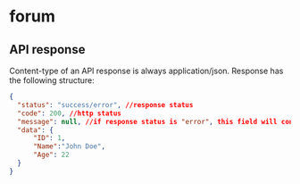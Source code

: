# forum

## API response
Content-type of an API response is always application/json.
Response has the following structure:
```json
{
  "status": "success/error", //response status
  "code": 200, //http status
  "message": null, //if response status is "error", this field will contains error message
  "data": {
      "ID": 1,
      "Name":"John Doe",
      "Age": 22
  }
}
```
